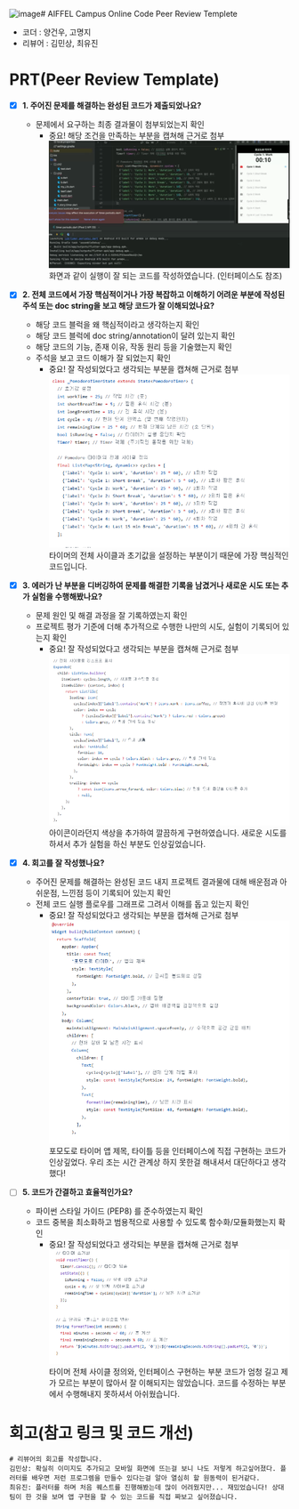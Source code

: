 ![image](https://github.com/user-attachments/assets/9af359c4-539a-48cc-94fa-6a904df8b3bb)# AIFFEL Campus Online Code Peer Review Templete
- 코더 : 양건우, 고명지
- 리뷰어 : 김민상, 최유진


# PRT(Peer Review Template)
- [x]  **1. 주어진 문제를 해결하는 완성된 코드가 제출되었나요?**
    - 문제에서 요구하는 최종 결과물이 첨부되었는지 확인
        - 중요! 해당 조건을 만족하는 부분을 캡쳐해 근거로 첨부
    ![Alt text](./1.png)
    화면과 같이 실행이 잘 되는 코드를 작성하였습니다. (인터페이스도 참조)

- [x]  **2. 전체 코드에서 가장 핵심적이거나 가장 복잡하고 이해하기 어려운 부분에 작성된 
주석 또는 doc string을 보고 해당 코드가 잘 이해되었나요?**
    - 해당 코드 블럭을 왜 핵심적이라고 생각하는지 확인
    - 해당 코드 블럭에 doc string/annotation이 달려 있는지 확인
    - 해당 코드의 기능, 존재 이유, 작동 원리 등을 기술했는지 확인
    - 주석을 보고 코드 이해가 잘 되었는지 확인
        - 중요! 잘 작성되었다고 생각되는 부분을 캡쳐해 근거로 첨부
    ![Alt text](./2.png)
    타이머의 전체 사이클과 초기값을 설정하는 부분이기 때문에 가장 핵심적인 코드입니다.

    

- [x]  **3. 에러가 난 부분을 디버깅하여 문제를 해결한 기록을 남겼거나
새로운 시도 또는 추가 실험을 수행해봤나요?**
    - 문제 원인 및 해결 과정을 잘 기록하였는지 확인
    - 프로젝트 평가 기준에 더해 추가적으로 수행한 나만의 시도, 
    실험이 기록되어 있는지 확인
        - 중요! 잘 작성되었다고 생각되는 부분을 캡쳐해 근거로 첨부
     ![Alt text](./3.png)
    아이콘이라던지 색상을 추가하여 깔끔하게 구현하였습니다. 새로운 시도를 하셔서 추가 실험을 하신 부분도 인상깊었습니다.
    
- [x]  **4. 회고를 잘 작성했나요?**
    - 주어진 문제를 해결하는 완성된 코드 내지 프로젝트 결과물에 대해
    배운점과 아쉬운점, 느낀점 등이 기록되어 있는지 확인
    - 전체 코드 실행 플로우를 그래프로 그려서 이해를 돕고 있는지 확인
        - 중요! 잘 작성되었다고 생각되는 부분을 캡쳐해 근거로 첨부
        ![Alt text](./4.png)
        포모도로 타이머 앱 제목, 타이틀 등을 인터페이스에 직접 구현하는 코드가 인상깊었다. 우리 조는 시간 관계상 하지 못한걸 해내셔서 대단하다고 생각했다!
        
- [ ]  **5. 코드가 간결하고 효율적인가요?**
    - 파이썬 스타일 가이드 (PEP8) 를 준수하였는지 확인
    - 코드 중복을 최소화하고 범용적으로 사용할 수 있도록 함수화/모듈화했는지 확인
        - 중요! 잘 작성되었다고 생각되는 부분을 캡쳐해 근거로 첨부
        ![Alt text](./5.png)
        타이머 전체 사이클 정의와, 인터페이스 구현하는 부분 코드가 엄청 길고 제가 모르는 부분이 많아서 잘 이해되지는 않았습니다.
        코드를 수정하는 부분에서 수행해내지 못하셔서 아쉬웠습니다.

# 회고(참고 링크 및 코드 개선)
```
# 리뷰어의 회고를 작성합니다.
김민상: 확실히 이미지도 추가되고 모바일 화면에 뜨는걸 보니 나도 저렇게 하고싶어졌다. 플러터를 배우면 저런 프로그렘을 만들수 있다는걸 알아 열심히 할 원동력이 된거같다.
최유진: 플러터를 하며 처음 퀘스트를 진행해봤는데 많이 어려웠지만... 재밌었습니다! 상대 팀이 한 것을 보며 앱 구현을 할 수 있는 코드를 직접 짜보고 싶어졌습니다. 
```
